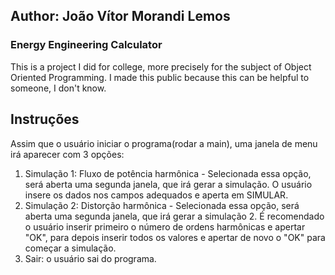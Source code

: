 ## Author: João Vítor Morandi Lemos

### Energy Engineering Calculator

This is a project I did for college, more precisely for the subject of Object Oriented Programming. I made this public because this can be helpful to someone, I don't know.

## Instruções

Assim que o usuário iniciar o programa(rodar a main), uma janela de menu irá aparecer com 3 opções:

1) Simulação 1: Fluxo de potência harmônica - Selecionada essa opção, será aberta uma segunda janela, que irá gerar a simulação. O usuário insere os dados nos campos adequados e aperta em SIMULAR.<br>
2) Simulação 2: Distorção harmônica - Selecionada essa opção, será aberta uma segunda janela, que irá gerar a simulação 2. É recomendado o usuário inserir primeiro o número de ordens harmônicas e apertar "OK", para depois inserir todos os valores e apertar de novo o "OK" para começar a simulação.<br>
3) Sair: o usuário sai do programa.
